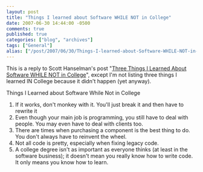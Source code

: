 ```yaml
---
layout: post
title: "Things I learned about Software WHILE NOT in College"
date: 2007-06-30 14:44:00 -0500
comments: true
published: true
categories: ["blog", "archives"]
tags: ["General"]
alias: ["/post/2007/06/30/Things-I-learned-about-Software-WHILE-NOT-in-College", "/post/2007/06/30/things-i-learned-about-software-while-not-in-college"]
---
```

<!-- more -->
<P>This is a reply to Scott Hanselman's post "<A href="http://www.hanselman.com/blog/ThreeThingsILearnedAboutSoftwareWHILENOTInCollege.aspx">Three Things I Learned About Software WHILE NOT in College</A>", except I'm not listing three things I learned IN College because it didn't happen (yet anyway).</P>
<P>Things I Learned about Software While Not in College</P>
<OL>
<LI>If it works, don't monkey with it. You'll just break it and then have to rewrite it</LI>
<LI>Even though your main job is programming, you still have to deal with people. You may even have to deal with clients too.</LI>
<LI>There are times when purchasing a component is the best thing to do. You don't always have to reinvent the wheel.</LI>
<LI>Not all code is pretty, especially when fixing legacy code.</LI>
<LI>A college degree isn't as important as everyone thinks (at least in the software business); it doesn't mean you really know how to write code. It only means you know how to learn.</LI></OL>
<P>&nbsp;</P>
